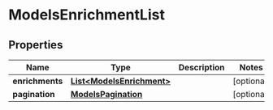 

# ModelsEnrichmentList


## Properties

| Name | Type | Description | Notes |
|------------ | ------------- | ------------- | -------------|
|**enrichments** | [**List&lt;ModelsEnrichment&gt;**](ModelsEnrichment.md) |  |  [optional] |
|**pagination** | [**ModelsPagination**](ModelsPagination.md) |  |  [optional] |



